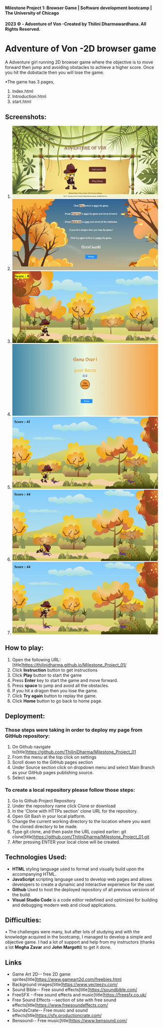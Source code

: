 #### Milestone Project 1: Browser Game | Software development bootcamp | The University of Chicago
#### 2023 © - Adventure of Von -Created by Thilini Dharmawardhana. All Rights Reserved.

# Adventure of Von -2D browser game

A Adventure girl running 2D browser game where the objective is to move forward then jump and avoiding obstacles to achieve a higher score. Once you hit the dobstacle then you will lose the game.

•The game has 3 pages,
  1. Index.html 
  2. Introduction.html
  3. start.html

## Screenshots:

1. ![alt text](resources/Screenshot1.png)
2. ![alt text](resources/Screenshot2.png)
3. ![alt text](resources/Screenshot3.png)
4. ![alt text](resources/Screenshot4.png)
5. ![alt text](resources/Screenshot5.png)
6. ![alt text](resources/Screenshot6.png)
7. ![alt text](resources/Screenshot7.png)

## How to play: 

1.	Open the following URL:[title]https://thilinidharma.github.io/Milestone_Project_01/
2.  Click **Instruction** button to get instructions
3.  Click **Play** button to start the game
4.	Press **Enter** key to start the game and move forward.
5.  Press **space** to jump and avoid all the obstacles.
6.  If you hit a dragon then you lose the game.
7.  Click **Try again** button to replay the game.
8.  Click **Home** button to go back to home page.

## Deployment:

### Those steps were taking in order to deploy my page from GitHub repository:
1.	On Github navigate to[title]https://github.com/ThiliniDharma/Milestone_Project_01
2.	From the menu at the top click on settings
3.	Scroll down to the GitHub pages section
4.	Under Source section click on dropdown menu and select Main Branch as your GitHub pages publishing source.
5.	Select save.

### To create a local repository please follow those steps:
1.	Go to Github Project Repository
2.	Under the repository name click Clone or download
3.	In the 'Clone with HTTPs section' clone URL for the repository.
4.	Open Git Bash in your local platform.
5.	Change the current working directory to the location where you want the cloned directory to be made.
6.	Type git clone, and then paste the URL copied earlier: git clone[title]https://github.com/ThiliniDharma/Milestone_Project_01.git
7.	After pressing ENTER your local clone will be created.

## Technologies Used:

- **HTML** styling language used to format and visually build upon the accompanying HTML.
- **JavaScript** scripting language used to develop web pages and allows developers to create a dynamic and interactive experience for the user.
- **Github**  Used to host the deployed repository of all previous versions of the build.
- **Visual Studio Code**   is a code editor redefined and optimized for building and debugging modern web and cloud applications.


## Difficulties:

•	The challenges were many, but after lots of studying and with the knowledge acquired in the bootcamp, I managed to develop a simple and objective game. I had a lot of support and help from my instructors (thanks a lot **Megha Zavar** and **John Margotti**) to get it done.

## Links
- Game Art 2D-- free 2D game sprites[title]https://www.gameart2d.com/freebies.html
- Background images[title]https://www.vecteezy.com/
- Sound Bible-- Free sound effects[title]https://soundbible.com/
- FreeSFX --Free sound effects and music[title]https://freesfx.co.uk/
- Free Sound Effects --section of site with free sound effects[title]https://www.freesoundeffects.com/
- SoundsCrate-- Free music and sound effects[title]https://sfx.productioncrate.com/
- Bensound-- Free music[title]https://www.bensound.com/

